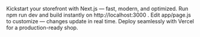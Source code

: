 Kickstart your storefront with Next.js — fast, modern, and optimized.
Run npm run dev and build instantly on http://localhost:3000
.
Edit app/page.js to customize — changes update in real time.
Deploy seamlessly with Vercel for a production-ready shop.